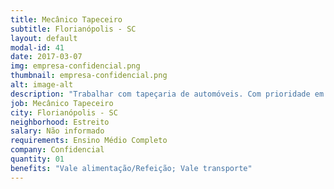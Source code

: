 ```yaml
---
title: Mecânico Tapeceiro
subtitle: Florianópolis - SC
layout: default
modal-id: 41
date: 2017-03-07
img: empresa-confidencial.png
thumbnail: empresa-confidencial.png
alt: image-alt
description: "Trabalhar com tapeçaria de automóveis. Com prioridade em instalação de acessórios e resolução de barulhos internos do veículo. </br> Horário: Segunda a sexta - 08:00 as 18:03"
job: Mecânico Tapeceiro
city: Florianópolis - SC
neighborhood: Estreito
salary: Não informado
requirements: Ensino Médio Completo
company: Confidencial
quantity: 01
benefits: "Vale alimentação/Refeição; Vale transporte"
---
```

